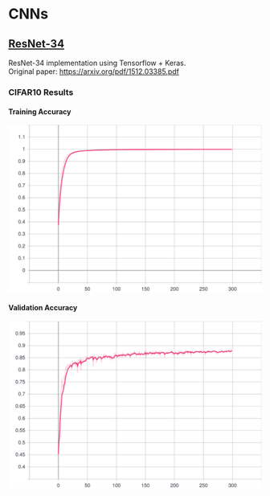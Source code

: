# CNNs

## [ResNet-34](/resnet-34)
ResNet-34 implementation using Tensorflow + Keras. <br/>
Original paper: https://arxiv.org/pdf/1512.03385.pdf <br/>
### CIFAR10 Results <br/>
#### Training Accuracy <br/>
![](/resnet-34/logs/cifar10_300_epoch_less_downsampled_resnet/epoch_acc.svg) <br/>
#### Validation Accuracy <br/>
![](/resnet-34/logs/cifar10_300_epoch_less_downsampled_resnet/epoch_val_acc.svg) <br/>
